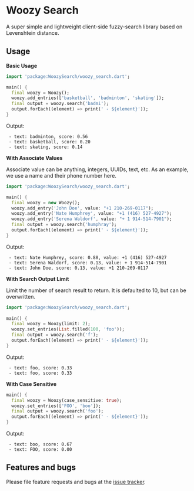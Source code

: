 # Woozy Search

A super simple and lightweight client-side fuzzy-search library based on Levenshtein distance. 

## Usage

**Basic Usage**

```dart
import 'package:WoozySearch/woozy_search.dart';

main() {
  final woozy = Woozy();
  woozy.add_entries(['basketball', 'badminton', 'skating']);
  final output = woozy.search('badmi');
  output.forEach((element) => print(' - ${element}'));
}
```

Output:

```text
 - text: badminton, score: 0.56
 - text: basketball, score: 0.20
 - text: skating, score: 0.14
```

**With Associate Values**

Associate value can be anything, integers, UUIDs, text, etc. 
As an example, we use a name and their phone number here. 

```dart
import 'package:WoozySearch/woozy_search.dart';

main() {
  final woozy = new Woozy();
  woozy.add_entry('John Doe', value: "+1 210-269-0117");
  woozy.add_entry('Nate Humphrey', value: "+1 (416) 527-4927");
  woozy.add_entry('Serena Waldorf', value: "+ 1 914-514-7901");
  final output = woozy.search('humphray');
  output.forEach((element) => print(' - ${element}'));
}
```

Output:

```text
 - text: Nate Humphrey, score: 0.88, value: +1 (416) 527-4927
 - text: Serena Waldorf, score: 0.13, value: + 1 914-514-7901
 - text: John Doe, score: 0.13, value: +1 210-269-0117
```

**With Search Output Limit**

Limit the number of search result to return.
It is defaulted to 10, but can be overwritten. 

```dart
import 'package:WoozySearch/woozy_search.dart';
  
main() {
  final woozy = Woozy(limit: 2);
  woozy.set_entries(List.filled(100, 'foo'));
  final output = woozy.search('f');
  output.forEach((element) => print(' - ${element}'));
}
```

Output:

```text
 - text: foo, score: 0.33
 - text: foo, score: 0.33
```

**With Case Sensitive**

```dart
main() {
  final woozy = Woozy(case_sensitive: true);
  woozy.set_entries(['FOO', 'boo']);
  final output = woozy.search('foo');
  output.forEach((element) => print(' - ${element}'));
}
```

Output:

```text
 - text: boo, score: 0.67
 - text: FOO, score: 0.00
```

## Features and bugs

Please file feature requests and bugs at the [issue tracker][tracker].

[tracker]: https://github.com/IvoriApp/woozy-search/issues
